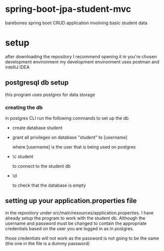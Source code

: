 # spring-boot-jpa-student-mvc

barebones spring boot CRUD application involving basic student data

# setup

after downloading the repository I recommend opening it in you're chosen development environment
my development environment uses postman and intelliJ IDEA

## postgresql db setup

this program uses postgres for data storage

### creating the db

in postgres CLI run the following commands to set up the db

- create database student
- grant all privileges on database "student" to [username]

  where [username] is the user that is being used on postgres

- \c student

  to connect to the student db

- \d

  to check that the database is empty

## setting up your application.properties file

in the repository under src/main/resources/application.properties. I have already setup the program to work with the student db. Although the username and password must be changed to contain the appropriate credentials based on the user you are logged in as in postgres.

those credentials will not work as the password is not going to be the same (the one in the file is a dummy password)
